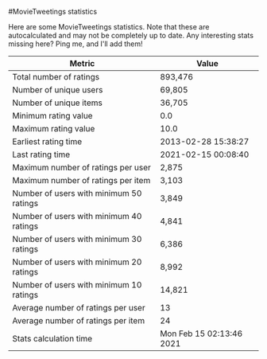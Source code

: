 #MovieTweetings statistics

Here are some MovieTweetings statistics. Note that these are autocalculated and may not be completely up to date. Any interesting stats missing here? Ping me, and I'll add them!

Metric | Value
--- | ---
Total number of ratings                 | 893,476
Number of unique users                  | 69,805
Number of unique items                  | 36,705
Minimum rating value                    | 0.0
Maximum rating value                    | 10.0
Earliest rating time                    | 2013-02-28 15:38:27
Last rating time                        | 2021-02-15 00:08:40
Maximum number of ratings per user      | 2,875
Maximum number of ratings per item      | 3,103
Number of users with minimum 50 ratings | 3,849
Number of users with minimum 40 ratings | 4,841
Number of users with minimum 30 ratings | 6,386
Number of users with minimum 20 ratings | 8,992
Number of users with minimum 10 ratings | 14,821
Average number of ratings per user      | 13
Average number of ratings per item      | 24
Stats calculation time                  | Mon Feb 15 02:13:46 2021

